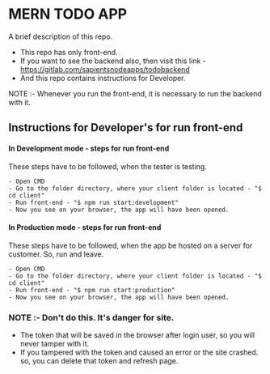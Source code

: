 # MERN TODO APP

A brief description of this repo.

- This repo has only front-end.
- If you want to see the backend also, then visit this link - https://gitlab.com/sapientsnodeapps/todobackend
- And this repo contains instructions for Developer.

NOTE :- Whenever you run the front-end, it is necessary to run the backend with it.

## Instructions for Developer's for run front-end

#### In Development mode - steps for run front-end

These steps have to be followed, when the tester is testing.

    - Open CMD
    - Go to the folder directory, where your client folder is located - "$ cd client"
    - Run front-end - "$ npm run start:development"
    - Now you see on your browser, the app will have been opened.

#### In Production mode - steps for run front-end

These steps have to be followed, when the app be hosted on a server for customer. So, run and leave.

    - Open CMD
    - Go to the folder directory, where your client folder is located - "$ cd client"
    - Run front-end - "$ npm run start:production"
    - Now you see on your browser, the app will have been opened.

### NOTE :- Don't do this. It's danger for site.

- The token that will be saved in the browser after login user, so you will never tamper with it.
- If you tampered with the token and caused an error or the site crashed. so, you can delete that token and refresh page.

